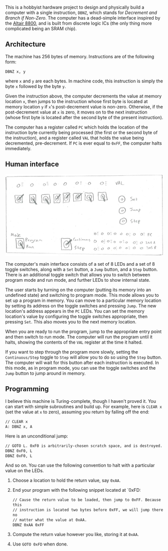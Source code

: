 This is a hobbyist hardware project to design and physically build a computer
with a single instruction, `DBNZ`, which stands for _Decrement and Branch if
Non-Zero_. The computer has a dead-simple interface inspired by the
[Altair 8800][altair], and is built from discrete logic ICs (the only thing more
complicated being an SRAM chip).

[altair]: http://en.wikipedia.org/wiki/Altair_8800


Architecture
------------

The machine has 256 bytes of memory. Instructions are of the following form:

    DBNZ x, y

where `x` and `y` are each bytes. In machine code, this instruction is simply
the byte `x` followed by the byte `y`.

Given the instruction above, the computer decrements the value at memory
location `x`, then jumps to the instruction whose first byte is located at
memory location `y` if `x`'s post-decrement value is non-zero. Otherwise, if the
post-decrement value at `x` is zero, it moves on to the next instruction (whose
first byte is located after the second byte of the present instruction).

The computer has a register called `PC` which holds the location of the
instruction byte currently being processed (the first or the second byte of the
instruction), and a register called `VAL` that holds the value being
decremented, pre-decrement. If `PC` is ever equal to `0xFF`, the computer halts
immediately.


Human interface
---------------

![Front panel](/sketches/panel-small.jpg)

The computer's main interface consists of a set of 8 LEDs and a set of 8
toggle switches, along with a `Set` button, a `Jump` button, and a `Step`
button. There is an additional toggle switch that allows you to switch between
program mode and run mode, and further LEDs to show internal state.

The user starts by turning on the computer (putting its memory into an undefined
state) and switching to program mode. This mode allows you to set up a program
in memory. You can move to a particular memory location by setting its address
on the toggle switches and pressing `Jump`. The new location's address appears
in the `PC` LEDs. You can set the memory location's value by configuring the
toggle switches appropriate, then pressing `Set`. This also moves you to the
next memory location.

When you are ready to run the program, jump to the appropriate entry point and
then switch to run mode. The computer will run the program until it halts,
showing the contents of the `VAL` register at the time it halted.

If you want to step through the program more slowly, setting the
`Continuous/Step` toggle to `Step` will allow you to do so using the `Step`
button. The computer will wait for this button after each instruction is
executed. In this mode, as in program mode, you can use the toggle switches and
the `Jump` button to jump around in memory.


Programming
-----------

I believe this machine is Turing-complete, though I haven't proved it. You can
start with simple subroutines and build up. For example, here is `CLEAR x` (set
the value at `x` to zero), assuming you return by falling off the end:

    // CLEAR x
    A: DBNZ x, A

Here is an unconditional jump:

    // GOTO L. 0xF0 is arbitrarily-chosen scratch space, and is destroyed.
    DBNZ 0xF0, L
    DBNZ 0xF0, L

And so on. You can use the following convention to halt with a particular value
on the LEDs.

 1. Choose a location to hold the return value, say `0xAA`.
 2. End your program with the following snippet located at `0xFD:

        // Cause the return value to be loaded, then jump to 0xFF. Because this
        // instruction is located two bytes before 0xFF, we will jump there no
        // matter what the value at 0xAA.
        DBNZ 0xAA 0xFF

 3. Compute the return value however you like, storing it at `0xAA`.
 4. Use `GOTO 0xFD` when done.
